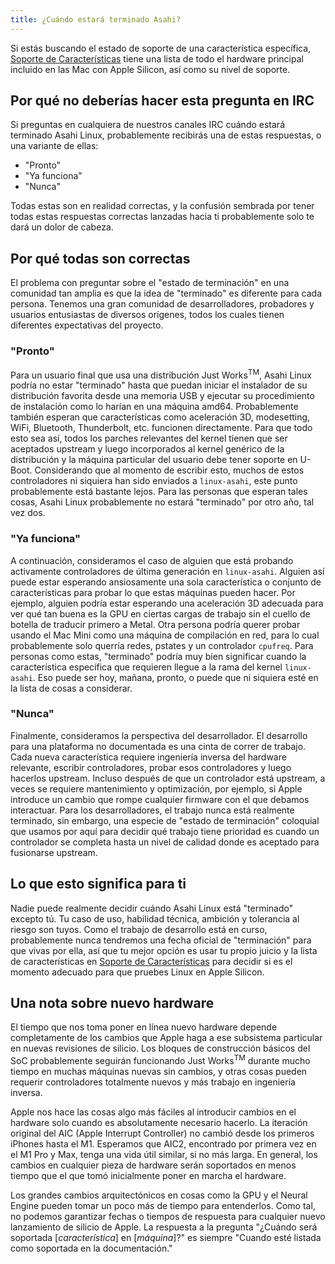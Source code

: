 ```yaml
---
title: ¿Cuándo estará terminado Asahi?
---
```


Si estás buscando el estado de soporte de una característica específica, [Soporte de Características](../platform/feature-support/overview.md) tiene una lista de todo el hardware principal incluido en las Mac con Apple Silicon, así como su nivel de soporte.

## Por qué no deberías hacer esta pregunta en IRC

Si preguntas en cualquiera de nuestros canales IRC cuándo estará terminado Asahi Linux, probablemente recibirás una de estas respuestas, o una variante de ellas:

* "Pronto"
* "Ya funciona"
* "Nunca"

Todas estas son en realidad correctas, y la confusión sembrada por tener todas estas respuestas correctas lanzadas hacia ti probablemente solo te dará un dolor de cabeza.

## Por qué todas son correctas
El problema con preguntar sobre el "estado de terminación" en una comunidad tan amplia es que la idea de "terminado" es diferente para cada persona. Tenemos una gran comunidad de desarrolladores, probadores y usuarios entusiastas de diversos orígenes, todos los cuales tienen diferentes expectativas del proyecto.

### "Pronto"
Para un usuario final que usa una distribución Just Works<sup>TM</sup>, Asahi Linux podría no estar "terminado" hasta que puedan iniciar el instalador de su distribución favorita desde una memoria USB y ejecutar su procedimiento de instalación como lo harían en una máquina amd64. Probablemente también esperan que características como aceleración 3D, modesetting, WiFi, Bluetooth, Thunderbolt, etc. funcionen directamente. Para que todo esto sea así, todos los parches relevantes del kernel tienen que ser aceptados upstream y luego incorporados al kernel genérico de la distribución y la máquina particular del usuario debe tener soporte en U-Boot. Considerando que al momento de escribir esto, muchos de estos controladores ni siquiera han sido enviados a `linux-asahi`, este punto probablemente está bastante lejos. Para las personas que esperan tales cosas, Asahi Linux probablemente no estará "terminado" por otro año, tal vez dos.

### "Ya funciona"
A continuación, consideramos el caso de alguien que está probando activamente controladores de última generación en `linux-asahi`. Alguien así puede estar esperando ansiosamente una sola característica o conjunto de características para probar lo que estas máquinas pueden hacer. Por ejemplo, alguien podría estar esperando una aceleración 3D adecuada para ver qué tan buena es la GPU en ciertas cargas de trabajo sin el cuello de botella de traducir primero a Metal. Otra persona podría querer probar usando el Mac Mini como una máquina de compilación en red, para lo cual probablemente solo querría redes, pstates y un controlador `cpufreq`. Para personas como estas, "terminado" podría muy bien significar cuando la característica específica que requieren llegue a la rama del kernel `linux-asahi`. Eso puede ser hoy, mañana, pronto, o puede que ni siquiera esté en la lista de cosas a considerar.

### "Nunca"
Finalmente, consideramos la perspectiva del desarrollador. El desarrollo para una plataforma no documentada es una cinta de correr de trabajo. Cada nueva característica requiere ingeniería inversa del hardware relevante, escribir controladores, probar esos controladores y luego hacerlos upstream. Incluso después de que un controlador está upstream, a veces se requiere mantenimiento y optimización, por ejemplo, si Apple introduce un cambio que rompe cualquier firmware con el que debamos interactuar. Para los desarrolladores, el trabajo nunca está realmente terminado, sin embargo, una especie de "estado de terminación" coloquial que usamos por aquí para decidir qué trabajo tiene prioridad es cuando un controlador se completa hasta un nivel de calidad donde es aceptado para fusionarse upstream.

## Lo que esto significa para ti
Nadie puede realmente decidir cuándo Asahi Linux está "terminado" excepto tú. Tu caso de uso, habilidad técnica, ambición y tolerancia al riesgo son tuyos. Como el trabajo de desarrollo está en curso, probablemente nunca tendremos una fecha oficial de "terminación" para que vivas por ella, así que tu mejor opción es usar tu propio juicio y la lista de características en [Soporte de Características](../platform/feature-support/overview.md) para decidir si es el momento adecuado para que pruebes Linux en Apple Silicon.

## Una nota sobre nuevo hardware
El tiempo que nos toma poner en línea nuevo hardware depende completamente de los cambios que Apple haga a ese subsistema particular en nuevas revisiones de silicio. Los bloques de construcción básicos del SoC probablemente seguirán funcionando Just Works<sup>TM</sup> durante mucho tiempo en muchas máquinas nuevas sin cambios, y otras cosas pueden requerir controladores totalmente nuevos y más trabajo en ingeniería inversa.

Apple nos hace las cosas algo más fáciles al introducir cambios en el hardware solo cuando es absolutamente necesario hacerlo. La iteración original del AIC (Apple Interrupt Controller) no cambió desde los primeros iPhones hasta el M1. Esperamos que AIC2, encontrado por primera vez en el M1 Pro y Max, tenga una vida útil similar, si no más larga. En general, los cambios en cualquier pieza de hardware serán soportados en menos tiempo que el que tomó inicialmente poner en marcha el hardware.

Los grandes cambios arquitectónicos en cosas como la GPU y el Neural Engine pueden tomar un poco más de tiempo para entenderlos. Como tal, no podemos garantizar fechas o tiempos de respuesta para cualquier nuevo lanzamiento de silicio de Apple. La respuesta a la pregunta "¿Cuándo será soportada [_característica_] en [_máquina_]?" es siempre "Cuando esté listada como soportada en la documentación." 